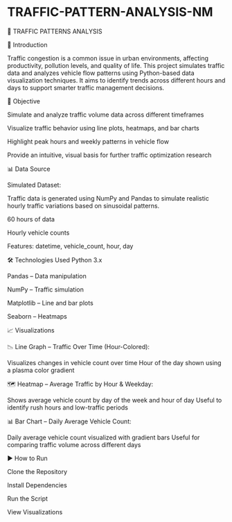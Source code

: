 # TRAFFIC-PATTERN-ANALYSIS-NM

🚦 TRAFFIC PATTERNS ANALYSIS

📌 Introduction

Traffic congestion is a common issue in urban environments, affecting productivity, pollution levels, and quality of life. This project simulates traffic data and analyzes vehicle flow patterns using Python-based data visualization techniques. It aims to identify trends across different hours and days to support smarter traffic management decisions.


🎯 Objective

Simulate and analyze traffic volume data across different timeframes

Visualize traffic behavior using line plots, heatmaps, and bar charts

Highlight peak hours and weekly patterns in vehicle flow

Provide an intuitive, visual basis for further traffic optimization research


📊 Data Source

Simulated Dataset:

Traffic data is generated using NumPy and Pandas to simulate realistic hourly traffic variations based on sinusoidal patterns.

60 hours of data

Hourly vehicle counts

Features: datetime, vehicle_count, hour, day


🛠️ Technologies Used
Python 3.x


Pandas – Data manipulation

NumPy – Traffic simulation

Matplotlib – Line and bar plots

Seaborn – Heatmaps


📈 Visualizations


📉 Line Graph – Traffic Over Time (Hour-Colored):

Visualizes changes in vehicle count over time
Hour of the day shown using a plasma color gradient

🗺️ Heatmap – Average Traffic by Hour & Weekday:

Shows average vehicle count by day of the week and hour of day
Useful to identify rush hours and low-traffic periods

📊 Bar Chart – Daily Average Vehicle Count:

Daily average vehicle count visualized with gradient bars
Useful for comparing traffic volume across different days


▶️ How to Run

Clone the Repository

Install Dependencies

Run the Script

View Visualizations

